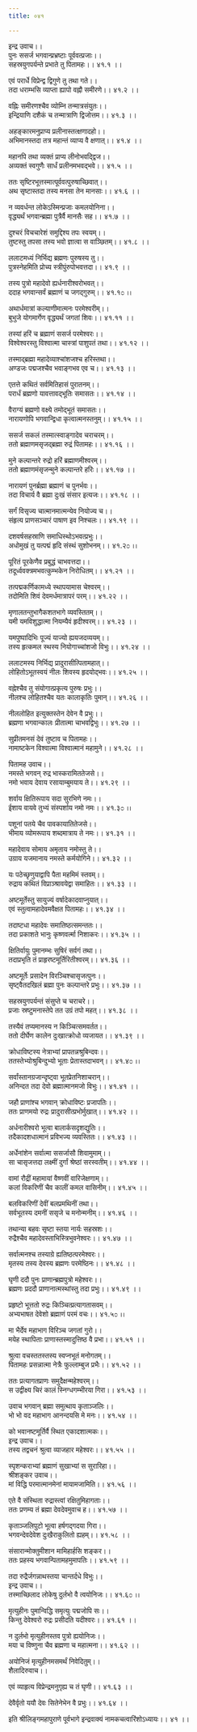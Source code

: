 ```yaml
---
title: ०४१

---
```

इन्द्र उवाच।।  
पुनः ससर्ज भगवान्प्रभ्रष्टाः पूर्ववत्प्रजाः।।  
सहस्रयुगपर्यन्ते प्रभाते तु पितामहः।। ४१.१ ।।  
  
एवं परार्धे विप्रेन्द्व द्विगुणे तु तथा गते।।  
तदा धराम्भसि व्याप्ता ह्यापो वह्नौ समीरणे।। ४१.२ ।।  
  
वह्निः समीरणश्चैव व्योम्नि तन्मात्रसंयुतः।।  
इन्द्रियाणि दशैकं च तन्मात्राणि द्विजोत्तम।। ४१.३ ।।  
  
अहङ्कारमनुप्राप्य प्रलीनास्तत्क्षणादहो।।  
अभिमानस्तदा तत्र महान्तं व्याप्य वै क्षणात्।। ४१.४ ।।  
  
महानपि तथा व्यक्तं प्राप्य लीनोभवद्द्विज।।  
अव्यक्तं स्वगुणैः सार्धं प्रलीनमभवद्भवे।। ४१.५ ।।  
  
ततः सृष्टिरभूत्तस्मात्पूर्ववत्पुरुषाच्छिवात्।।  
अथ सृष्टास्तदा तस्य मनसा तेन मानसाः।। ४१.६ ।।  
  
न व्यवर्धन्त लोकेऽस्मिन्प्रजाः कमलयोनिना।।  
वृद्ध्यर्थं भगवान्ब्रह्मा पुत्रैर्वै मानसैः सह।। ४१.७ ।।  
  
दुश्चरं विचचारेशं समुद्दिश्य तपः स्वयम्।।  
तुष्टस्तु तपसा तस्य भवो ज्ञात्वा स वाञ्छितम्।। ४१.८ ।।  
  
ललाटमध्यं निर्भिद्य ब्रह्मणः पुरुषस्य तु।।  
पुत्रस्नेहमिति प्रोच्य स्त्रीपुंरुपोभवत्तदा।। ४१.९ ।।  
  
तस्य पुत्रो महादेवो ह्यर्धनारीश्वरोभवत्।।  
ददाह भगवान्सर्वं ब्रह्माणं च जगद्गुरुम्।। ४१.१೦ ।।  
  
अथार्धमात्रां कल्याणीमात्मनः परमेश्वरीम्।।  
बुभुजे योगमार्गेण वृद्ध्यर्थं जगतां शिवः।। ४१.११ ।।  
  
तस्यां हरिं च ब्रह्माणं ससर्ज परमेश्वरः।।  
विश्वेश्वरस्तु विश्वात्मा चास्त्रां पाशुपतं तथा।। ४१.१२ ।।  
  
तस्माद्ब्रह्मा महादेव्याश्चांशजश्च हरिस्तथा।।  
अण्डजः पद्मजश्चैव भवाङ्गभव एव च।। ४१.१३ ।।  
  
एतत्ते कथितं सर्वमितिहासं पुरातनम्।।  
परार्धं ब्रह्मणो यावत्तावद्भूतिः समासतः।। ४१.१४ ।।  
  
वैराग्यं ब्रह्मणो वक्ष्ये तमोद्भूतं समासतः।।  
नारायणोपि भगवान्द्विधा कृत्वात्मनस्तनुम्।। ४१.१५ ।।  
  
ससर्ज सकलं तस्मात्स्वाङ्गादेव चराचरम्।।  
ततो ब्रह्माणमसृजद्ब्रह्मा रुद्रं पितामहः।। ४१.१६ ।।  
  
मुने कल्पान्तरे रुद्रो हरिं ब्रह्माणमीश्वरम्।।  
ततो ब्रह्माणमंसृजन्मुने कल्पान्तरे हरिः।। ४१.१७ ।।  
  
नारायणं पुनर्ब्रह्मा ब्रह्माणं च पुनर्भवः।।  
तदा विचार्य वै ब्रह्मा दुःखं संसार इत्यजः।। ४१.१८ ।।  
  
सर्गं विसृज्य चात्मानमात्मन्येव नियोज्य च।।  
संहृत्य प्राणसञ्चारं पाषाण इव निश्चलः।। ४१.१९ ।।  
  
दशवर्षसहस्राणि समाधिस्थोऽभवत्प्रभुः।।  
अधोमुखं तु यत्पद्मं हृदि संस्थं सुशोभनम्।। ४१.२೦ ।।  
  
पूरितं पूरकेणैव प्रबुद्धं चाभवत्तदा।।  
तदूर्ध्ववक्त्रमभवत्कुम्भकेन निरोधितम्।। ४१.२१ ।।  
  
तत्पद्मकर्णिकामध्ये स्थापयामास चेश्वरम्।।  
तदोमिति शिवं देवमर्धमात्रापरं परम्।। ४१.२२ ।।  
  
मृणालतन्तुभागैकशतभागे व्यवस्तितम्।।  
यमी यमविशुद्धात्मा नियम्यैवं हृदीश्वरम्।। ४१.२३ ।।  
  
यमपुष्पादिभिः पूज्यं याज्यो ह्ययजदव्ययम्।।  
तस्य हृत्कमल स्थस्य नियोगाच्चांशजो विभुः।। ४१.२४ ।।  
  
ललाटमस्य निर्भिद्य प्रादुरासीत्पितामहात्।।  
लोहितोऽभूतस्वयं नीलः शिवस्य हृदयोद्भवः।। ४१.२५ ।।  
  
वह्नेश्चैव तु संयोगात्प्रकृत्य पुरुषः प्रभुः।।  
नीलश्च लोहितश्चैव यतः कालाकृतिः पुमान्।। ४१.२६ ।।  
  
नीललोहित इत्युक्तस्तेन देवेन वै प्रभुः।।  
ब्रह्मणा भगवान्कालः प्रीतात्मा चाभवद्विभुः।। ४१.२७ ।।  
  
सुप्रीतमनसं देवं तुष्टाव च पितामहः।।  
नामाष्टकेन विश्वात्मा विश्वात्मानं महामुने।। ४१.२८ ।।  
  
पितामह उवाच।।  
नमस्ते भगवन् रुद्र भास्करामिततेजसे।।  
नमो भवाय देवाय रसायाम्बुमयाय ते।। ४१.२९ ।।  
  
शर्वाय क्षितिरूपाय सदा सुरभिणे नमः।।  
ईशाय वायवे तुभ्यं संस्पर्शाय नमो नमः।। ४१.३೦ ।।  
  
पशूनां पतये चैव पावकायातितेजसे।।  
भीमाय व्योमरूपाय शब्दमात्राय ते नमः।। ४१.३१ ।।  
  
महादेवाय सोमाय अमृताय नमोस्तु ते।।  
उग्राय यजमानाय नमस्ते कर्मयोगिने।। ४१.३२ ।।  
  
यः पठेच्छृणुयाद्वापि पैता महमिमं स्तवम्।।  
रुद्राय कथितं विप्राञ्श्रावयेद्वा समाहितः।। ४१.३३ ।।  
  
अष्टमूर्तेस्तु सायुज्यं वर्षादेकादवाप्नुयात्।।  
एवं स्तुत्वामहादेवमवैक्षत पितामहः।। ४१.३४ ।।  
  
तदाष्टधा महादेवः समातिष्ठत्समन्ततः।।  
तदा प्रकाशते भानुः कृष्णवर्त्मा निशाकरः।। ४१.३५ ।।  
  
क्षितिर्वायुः पुमानम्भः सुषिरं सर्वगं तथा।।  
तदाप्रभृति तं प्राहृरष्टमूर्तिरितीश्वरम्।। ४१.३६ ।।  
  
अष्टमूर्तेः प्रसादेन विरञ्चिश्चासृजत्पुनः।।  
सृष्ट्वैतदखिलं ब्रह्मा पुनः कल्पान्तरे प्रभुः।। ४१.३७ ।।  
  
सहस्रयुगपर्यन्तं संसुप्ते च चराचरे।।  
प्रजाः स्रष्टुमनास्तेपे तत उग्रं तपो महत्।। ४१.३८ ।।  
  
तस्यैवं तप्यमानस्य न किञ्चित्समवर्तत।।  
ततो दीर्घेण कालेन दुःखात्क्रोधो व्यजायत।। ४१.३९ ।।  
  
क्रोधाविष्टस्य नेत्राभ्यां प्रापतन्नश्रुबिन्दवः।।  
ततस्तेभ्योश्रुबिन्दुभ्यो भूताः प्रेतास्तदाभवन्।। ४१.४೦ ।।  
  
सर्वांस्तानग्रजान्दृष्ट्वा भूतप्रेतनिशाचरान्।।  
अनिन्दत तदा देवो ब्रह्मात्मानमजो विभुः।। ४१.४१ ।।  
  
जहौ प्राणांश्च भगवान् क्रोधाविष्टः प्रजापतिः।।  
ततः प्राणमयो रुद्रः प्रादुरासीत्प्रभोर्मुखात्।। ४१.४२ ।।  
  
अर्धनारीश्वरो भूत्वा बालार्कसदृशद्युतिः।।  
तदैकादशधात्मानं प्रविभज्य व्यवस्तितः।। ४१.४३ ।।  
  
अर्धेनांशेन सर्वात्मा ससर्जासौ शिवामुमाम्।।  
सा चासृजत्तदा लक्ष्मीं दुर्गां श्रेष्ठां सरस्वतीम्।। ४१.४४ ।।  
  
वामां रौद्रीं महामायां वैष्णवीं वारिजेक्षणाम्।।  
कलां विकरिणीं चैव कालीं कमल वासिनीम्।। ४१.४५ ।।  
  
बलविकरिणीं देवीं बलप्रमथिनीं तथा।।  
सर्वभूतस्य दमनीं ससृजे च मनोन्मनीम्।। ४१.४६ ।।  
  
तथान्या बहवः सृष्टा स्तया नार्यः सहस्रशः।।  
रुद्रैश्चैव महादेवस्ताभिस्त्रिभुवनेश्वरः।। ४१.४७ ।।  
  
सर्वात्मनश्च तस्याग्रे ह्यतिष्ठत्परमेश्वरः।।  
मृतस्य तस्य देवस्य ब्रह्मणः परमेष्ठिनः।। ४१.४८ ।।  
  
घृणी ददौ पुनः प्राणान्ब्रह्मपुत्रो महेश्वरः।।  
ब्रह्मणः प्रददौ प्राणानात्मस्थांस्तु तदा प्रभुः।। ४१.४९ ।।  
  
प्रहृष्टो भूत्ततो रुद्रः किञ्चित्प्रत्यागतासवम्।।  
अभ्यभाषत देवेशो ब्रह्माणं परमं वचः।। ४१.५೦ ।।  
  
मा भैर्देव महाभाग विरिञ्च जगतां गुरो।।  
मयेह स्थापिताः प्राणास्तस्मादुत्तिष्ठ वै प्रभा।। ४१.५१ ।।  
  
श्रुत्वा वचस्ततस्तस्य स्वप्नभूतं मनोगतम्।।  
पितामहः प्रसन्नात्मा नेत्रैः फुल्लाम्बुज प्रभैः।। ४१.५२ ।।  
  
ततः प्रत्यागतप्राणः समुदैक्षन्महेश्वरम्।।  
स उद्वीक्ष्य चिरं कालं स्निग्धगम्भीरया गिरा।। ४१.५३ ।।  
  
उवाच भगवान् ब्रह्मा समुत्थाय कृताञ्जलिः।।  
भो भो वद महाभाग आनन्दयसि मे मनः।। ४१.५४ ।।  
  
को भवानष्टमूर्तिर्वै स्थित एकादशात्मकः।।  
इन्द्र उवाच।।  
तस्य तद्वचनं श्रुत्वा व्याजहार महेश्वरः।। ४१.५५ ।।  
  
स्पृशन्कराभ्यां ब्रह्माणं सुखाभ्यां स सुरारिहा।।  
श्रीशङ्कर उवाच।।  
मां विद्धि परमात्मानमेनां मायामजामिति।। ४१.५६ ।।  
  
एते वै संस्थिता रुद्रास्त्वां रक्षितुमिहागताः।।  
ततः प्रणम्य तं ब्रह्मा देवदेवमुवाच ह।। ४१.५७ ।।  
  
कृताञ्जलिपुटो भूत्वा हर्षगद्गदया गिरा।।  
भगवन्देवदेवेश दुःखैराकुलितो ह्यहम्।। ४१.५८ ।।  
  
संसारान्मोक्तुमीशान मामिहार्हसि शङ्कर।।  
ततः प्रहस्य भगवान्पितामहमुमापतिः।। ४१.५९ ।।  
  
तदा रुद्रैर्जगन्नाथस्तया चान्तर्दधे विभुः।।  
इन्द्र उवाच।।  
तस्माच्छिलाद लोकेषु दुर्लभो वै त्वयोनिजः।। ४१.६೦ ।।  
  
मृत्युहीनः पुमान्विद्धि समृत्युः पद्मजोपि सः।।  
किन्तु देवेश्वरो रुद्रः प्रसीदति यदीश्वरः।। ४१.६१ ।।  
  
न दुर्लभो मृत्युहीनस्तव पुत्रो ह्ययोनिजः।।  
मया च विष्णुना चैव ब्रह्मणा च महात्मना।। ४१.६२ ।।  
  
अयोनिजं मृत्युहीनमसमर्थं निवेदितुम्।।  
शैलादिरुवाच।।  
  
एवं व्याहृत्य विप्रेन्द्रमनुगृह्य च तं घृणी।। ४१.६३ ।।  
  
देवैर्वृतो ययौ देवः सितेनेभेन वै प्रभुः।। ४१.६४ ।।  
  
इति श्रीलिङ्गमहापुराणे पूर्वभागे इन्द्रवाक्यं नामकचत्वारिंशोऽध्यायः।। ४१ ।।